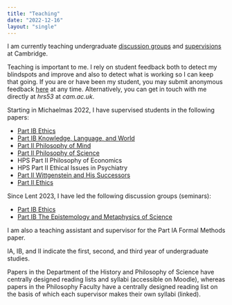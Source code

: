 ```yaml
---
title: "Teaching"
date: "2022-12-16"
layout: "single"
---
```


I am currently teaching undergraduate [discussion groups](seminars/) and [supervisions](supervisions/) at Cambridge. 

Teaching is important to me. I rely on student feedback both to detect my blindspots and improve and also to detect what is working so I can keep that going. If you are or have been my student, you may submit anonymous feedback [here](https://forms.gle/GkCDJrcPqpq2S4oL8) at any time. Alternatively, you can get in touch with me directly at *hrs53* at *cam.ac.uk*. 

Starting in Michaelmas 2022, I have supervised students in the following papers: 

- [Part IB Ethics](supervisions/ethics/)
- [Part IB Knowledge, Language, and World](supervisions/klw)
- [Part II Philosophy of Mind](supervisions/pom/)
- [Part II Philosophy of Science](supervisions/pos/)
- HPS Part II Philosophy of Economics
- HPS Part II Ethical Issues in Psychiatry
- [Part II Wittgenstein and His Successors](supervisions/wah)
- [Part II Ethics](supervisions/iiethics)
<!-- - Part IB History of Analytic Philosophy -->
<!-- - Part II European Philosophy after Kant  -->

Since Lent 2023, I have led the following discussion groups (seminars): 

- [Part IB Ethics](seminars/ethics/)
- [Part IB The Epistemology and Metaphysics of Science](seminars/ems/)
<!-- - Part IA Set Texts -->
<!-- - Part IB History of Analytic Philosophy -->  

I am also a teaching assistant and supervisor for the Part IA Formal Methods paper. 

IA, IB, and II indicate the first, second, and third year of undergraduate studies. 

Papers in the Department of the History and Philosophy of Science have centrally designed reading lists and syllabi (accessible on Moodle), whereas papers in the Philosophy Faculty have a centrally designed reading list on the basis of which each supervisor makes their own syllabi (linked). 